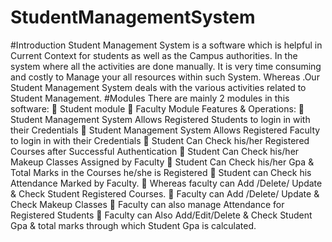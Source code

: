 # StudentManagementSystem
#Introduction
Student Management System is a software which is helpful in Current Context for
students as well as the Campus authorities. In the system where all the activities are
done manually. It is very time consuming and costly to Manage your all resources
within such System. Whereas .Our Student Management System deals with the
various activities related to Student Management.
#Modules
There are mainly 2 modules in this software:
 Student module
 Faculty Module
Features &amp; Operations:
 Student Management System Allows Registered Students to login in with their
Credentials
 Student Management System Allows Registered Faculty to login in with their
Credentials
 Student Can Check his/her Registered Courses after Successful Authentication
 Student Can Check his/her Makeup Classes Assigned by Faculty
 Student Can Check his/her Gpa &amp; Total Marks in the Courses he/she is
Registered
 Student can Check his Attendance Marked by Faculty.
 Whereas faculty can Add /Delete/ Update &amp; Check Student Registered
Courses.
 Faculty can Add /Delete/ Update &amp; Check Makeup Classes
 Faculty can also manage Attendance for Registered Students
 Faculty can Also Add/Edit/Delete &amp; Check Student Gpa &amp; total marks
through which Student Gpa is calculated.
